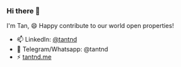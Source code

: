 ### Hi there 👋

I'm Tan, 😄 Happy contribute to our world open properties!
- 📫 LinkedIn: [@tantnd](https://www.linkedin.com/in/tantnd/)
- 💬 Telegram/Whatsapp: @tantnd
- ⚡ [tantnd.me](https://tantnd.me)

